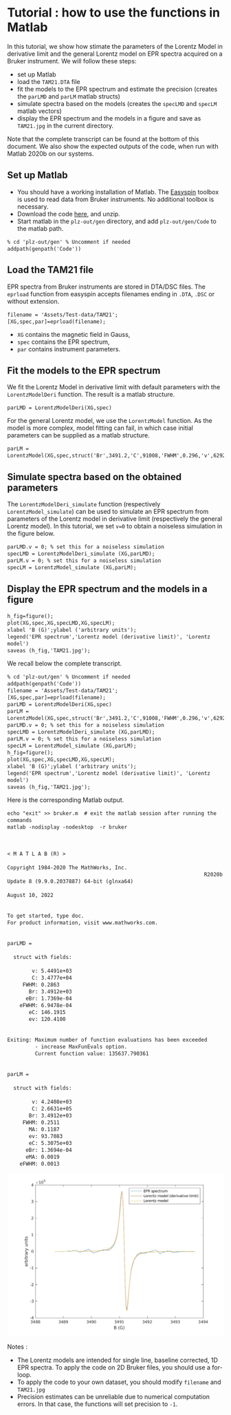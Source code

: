 # Tutorial : how to use the functions in Matlab

In this tutorial, we show how stimate the parameters of the Lorentz Model in derivative limit and the general Lorentz model
on EPR spectra acquired on a Bruker instrument. We will follow these steps:
- set up Matlab
- load the `TAM21.DTA` file
- fit the models to the EPR spectrum and estimate the precision (creates the `parLMD` and `parLM` matlab structs)
- simulate spectra based on the models (creates the `specLMD` and `specLM` matlab vectors)
- display the EPR spectrum and the models in a figure and save as `TAM21.jpg` in the current directory.

Note that the complete transcript can be found at the bottom of this document. We also show the expected outputs of the code,
when run with Matlab 2020b on our systems.

## Set up Matlab

- You should have a working installation of Matlab. The [Easyspin](https://www.easyspin.org/) toolbox is used to read 
data from Bruker instruments. No additional toolbox is necessary.
- Download the code [here](archive/refs/heads/main.zip), and unzip.
- Start matlab in the `plz-out/gen` directory, and add `plz-out/gen/Code` to the matlab path.

```text
% cd 'plz-out/gen' % Uncomment if needed
addpath(genpath('Code'))
```

## Load the TAM21 file

EPR spectra from Bruker instruments are stored in DTA/DSC files. The `eprload` function from easyspin accepts filenames
ending in `.DTA`, `.DSC` or without extension.

```text
filename = 'Assets/Test-data/TAM21';
[XG,spec,par]=eprload(filename);
```

- `XG` contains the magnetic field in Gauss,
- `spec` contains the EPR spectrum,
- `par` contains instrument parameters.

## Fit the models to the EPR spectrum

We fit the Lorentz Model in derivative limit with default parameters with the `LorentzModelDeri` function. 
The result is a matlab structure.


```text
parLMD = LorentzModelDeri(XG,spec)
```

For the general Lorentz model, we use the `LorentzModel` function. As the model is more complex, model fitting can fail,
in which case initial parameters can be supplied as a matlab structure.


```text
parLM = LorentzModel(XG,spec,struct('Br',3491.2,'C',91008,'FWHM',0.296,'v',62924,'MA',0.5))
```


## Simulate spectra based on the obtained parameters

The `LorentzModelDeri_simulate` function (respectively `LorentzModel_simulate`) can be used to simulate an EPR spectrum 
from parameters of the Lorentz model in derivative limit (respectively the general Lorentz model). 
In this tutorial, we set `v=0` to obtain a noiseless simulation in the figure below.


```text
parLMD.v = 0; % set this for a noiseless simulation
specLMD = LorentzModelDeri_simulate (XG,parLMD);
parLM.v = 0; % set this for a noiseless simulation
specLM = LorentzModel_simulate (XG,parLM);
```


## Display the EPR spectrum and the models in a figure

```text
h_fig=figure();
plot(XG,spec,XG,specLMD,XG,specLM);
xlabel 'B (G)';ylabel ('arbitrary units');
legend('EPR spectrum','Lorentz model (derivative limit)', 'Lorentz model')
saveas (h_fig,'TAM21.jpg');
```

We recall below the complete transcript.

```text
% cd 'plz-out/gen' % Uncomment if needed
addpath(genpath('Code'))
filename = 'Assets/Test-data/TAM21';
[XG,spec,par]=eprload(filename);
parLMD = LorentzModelDeri(XG,spec)
parLM = LorentzModel(XG,spec,struct('Br',3491.2,'C',91008,'FWHM',0.296,'v',62924,'MA',0.5))
parLMD.v = 0; % set this for a noiseless simulation
specLMD = LorentzModelDeri_simulate (XG,parLMD);
parLM.v = 0; % set this for a noiseless simulation
specLM = LorentzModel_simulate (XG,parLM);
h_fig=figure();
plot(XG,spec,XG,specLMD,XG,specLM);
xlabel 'B (G)';ylabel ('arbitrary units');
legend('EPR spectrum','Lorentz model (derivative limit)', 'Lorentz model')
saveas (h_fig,'TAM21.jpg');
```

Here is the corresponding Matlab output.

```text
echo "exit" >> bruker.m  # exit the matlab session after running the commands
matlab -nodisplay -nodesktop  -r bruker
```

```text

                                                                              < M A T L A B (R) >
                                                                    Copyright 1984-2020 The MathWorks, Inc.
                                                                R2020b Update 8 (9.9.0.2037887) 64-bit (glnxa64)
                                                                                August 10, 2022

 
To get started, type doc.
For product information, visit www.mathworks.com.
 

parLMD = 

  struct with fields:

        v: 5.4491e+03
        C: 3.4777e+04
     FWHM: 0.2863
       Br: 3.4912e+03
      eBr: 1.7369e-04
    eFWHM: 6.9478e-04
       eC: 146.1915
       ev: 120.4100

 
Exiting: Maximum number of function evaluations has been exceeded
         - increase MaxFunEvals option.
         Current function value: 135637.790361 


parLM = 

  struct with fields:

        v: 4.2408e+03
        C: 2.6631e+05
       Br: 3.4912e+03
     FWHM: 0.2511
       MA: 0.1187
       ev: 93.7083
       eC: 5.3075e+03
      eBr: 1.3694e-04
      eMA: 0.0019
    eFWHM: 0.0013

```
![TAM21 EPR spectrum and simulated spectra according to the Lorentz model in derivative limit and the general Lorentz model.](TAM21.jpg)

Notes : 
- The Lorentz models are intended for single line, baseline corrected, 1D EPR spectra. To apply the code on 2D Bruker files, 
you should use a for-loop.
- To apply the code to your own dataset, you should modify `filename` and `TAM21.jpg`
- Precision estimates can be unreliable due to numerical computation errors. In that case, the functions will set precision to `-1`.